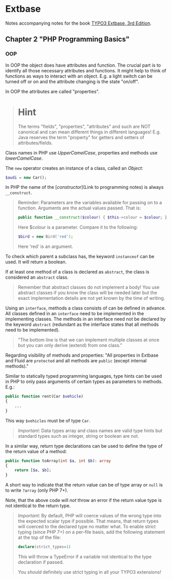 # Extbase

Notes accompanying notes for the book [TYPO3 Extbase, 3rd Edition](https://leanpub.com/typo3extbase-3rd-edition-en).

## Chapter 2 "PHP Programming Basics"

### OOP

In OOP the object does have attributes and function. The crucial part is to identify all those necessary attributes and functions. It might help to think of functions as ways to interact with an object. 
E.g. a light switch can be turned off or on and the attribute changing is the state "on/off".

In OOP the attributes are called "properties".

> # Hint
> The terms "fields", "properties", "attributes" and such are NOT canonical and can mean different things in different languages!
> E.g. Java reserves the term "property" for getters and setters of attributes/fields.

Class names in PHP use *UpperCamelCase*, properties and methods use *lowerCamelCase*.

The `new` operator creates an instance of a class, called an *Object*:
```php
$audi = new Car();
```
In PHP the name of the [*constructor*](Link to programming notes) is always `__construct`.

> Reminder: Parameters are the variables available for passing on to a function. Arguments are the actual values passed.
> That is:
> ```php
> public function __construct($colour) { $this->colour = $colour; }
> ```
> Here $colour is a parameter. Compare it to the following:
> ```php
> $bird = new Bird('red');
> ```
> Here 'red' is an argument.

To check which parent a subclass has, the keyword `instanceof` can be
used.
It will return a boolean.

If at least one method of a class is declared as `abstract`, the class is
considered an `abstract` class.
> Remember that abstract classes do not implement a body!
You use abstract classes if you know the class will be needed later but
the exact implementation details are not yet known by the time of
writing.

Using an `interface`, methods a class consists of can be defined in
advance. All classes defined in an `interface` need to be implemented in
the implementing classes. The methods in an interface need not be
declared by the keyword `abstract` (redundant as the interface states
that all methods need to be implemented).

> "The bottom line is that we can implement multiple classes at once but you
> can only derive (extend) from one
> class."

Regarding visibility of methods and properties:
"All properties in Extbase and Fluid are `protected` and all methods are
`public` (except internal methods)."

Similar to statically typed programming languages, type hints can be used
in PHP to only pass arguments of certain types as parameters to methods.
E.g.:
```php
public function rent(Car $vehicle)
{
	...
}
```
This way `$vehicles` must be of type `Car`.
> *Important*:
> Data types array and class names are valid type hints but standard
> types such as integer, string or boolean
> are not.

In a similar way, return type declarations can be used to define the type
of the return value of a method:
```php
public function toArray(int $a, int $b): array
{
	return [$a, $b];
}
```
A short way to indicate that the return value can be of type array or
`null` is to write `?array` (only PHP 7+).

Note, that the above code will *not* throw an error if the return value
type is not identical to the return type.

> *Important*:
> By default, PHP will coerce values of the wrong type into the expected
> scalar type if possible.
> That means, that return types will coerced to the declared type no
> matter what.
> To enable strict typing (since PHP 7+) on a per-file basis, add the
> following statement at the top of the file:
> ```php
> declare(strict_types=1)
> ```
> This will throw a TypeError if a variable not identical to the type
> declaration if passed.
>
> You *should* definitely use strict typing in all your TYPO3 extensions!


